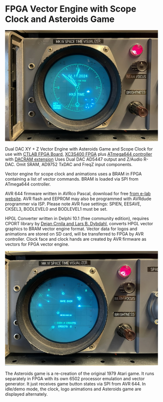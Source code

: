 # FPGA Vector Engine with Scope Clock and Asteroids Game

![GitHub Logo](https://github.com/keyboardpartner/FPGA-Vector-Engine/blob/main/ast_clk_2.jpg)

Dual DAC XY + Z Vector Engine with Asteroids Game and Scope Clock for use with [CTLAB FPGA Board](https://www.sn7400.de/ctlab/), [XC3S400 FPGA](https://www.sn7400.de/ctlab/Schematics/schem_FPGA-IO.pdf) plus [ATmega644 controller](https://www.sn7400.de/ctlab/Schematics/schem_FPGA-MC.pdf) with [DACRAM extension](https://www.sn7400.de/ctlab/Schematics/schem_FPGA-DACRAM.pdf)
Uses Dual DAC AD5447 output and Z/Audio R-DAC. Omit SRAM, AD9752 TxDAC and FreqZ input components.

Vector engine for scope clock and animations uses a BRAM in FPGA containing a list of vector commands. BRAM is loaded via SPI from ATmega644 controller.

AVR 644 firmware written in AVRco Pascal, download for free [from e-lab website](https://www.e-lab.de/downloads/AVRco/rev4/index.html). AVR flash and EEPROM may also be programmed with AVRdude programmer via ISP. Please note AVR fuse settings: SPIEN, EESAVE, CKSEL3, BODLEVEL0 and BODLEVEL1 must be set.

HPGL Converter written in Delphi 10.1 (free community edition), requires CPORT library by [Dejan Crnila and Lars B. Dybdahl](https://sourceforge.net/projects/comport/), converts HPGL vector graphics to BRAM vector engine format. Vector data for logos and animations are stored on SD card, will be transferred to FPGA by AVR controller. Clock face and clock hands are created by AVR firmware as vectors for FPGA vector engine.

![GitHub Logo](https://github.com/keyboardpartner/FPGA-Vector-Engine/blob/main/ast_clk_1.jpg)

The Asteroids game is a re-creation of the original 1979 Atari game. It runs separately in FPGA with its own 6502 processor emulation and vector generator. It just receives game button states via SPI from AVR 644. In idle/demo mode, the clock, logo animations and Asteroids game are displayed alternately.
